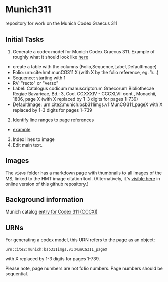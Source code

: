 # Munich311

repository for work on the Munich Codex Graecus 311

## Initial Tasks

1. Generate a codex model for Munich Codex Graecus 311. Example of roughly what it should look like [here](https://github.com/hmteditors/trinity/blob/master/collections/gen44.csv)
  - create a table with the columns (Folio,Sequence,Label,DefaultImage)
  - Folio: urn:cite:hmt:munCG311.X (with X by the folio reference, eg. 1r...)
  - Sequence: starting with 1
  - RV: "recto" or "verso"
  - Label:  Catalogus codicum manuscriptorum Graecorum Bibliothecae Regiae Bavaricae, Bd.: 3, Cod. CCXXXIV - CCCXLVII cont., Monachii, 1806, page X (with X replaced by 1-3 digits for pages 1-739)
  - DefaultImage:  urn:cite2:munich:bsb311imgs.v1:MunCG311_pageX with X replaced by 1-3 digits for pages 1-739

2. Identify line ranges to page references
- [example](https://github.com/hmteditors/trinity/blob/master/collections/LineRangestoFolio.csv)

3. Index lines to image
4. Edit main text.



##  Images

The `views` folder has a markdown page with thumbnails to all images of the MS, linked to the HMT image citation tool.  (Alternatively, it's [visible here](https://github.com/hmteditors/Munich311/blob/master/views/munich311-thumbs.md) in online version of this github repository.)

## Background information

Munich catalog [entry for Codex 311 (CCCXI)](http://daten.digitale-sammlungen.de/~db/bsb00008171/images/index.html?fip=193.174.98.30&seite=266&pdfseitex=)

## URNs

For generating a codex model, this URN refers to the page as an object:

    urn:cite2:munich:bsb311imgs.v1:MunCG311_pageX

with X replaced by 1-3 digits for pages 1-739.

Please note, page numbers are not folio numbers. Page numbers should be sequential.
